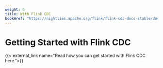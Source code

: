```yaml
---
weight: 6
title: With Flink CDC
bookHref: "https://nightlies.apache.org/flink/flink-cdc-docs-stable/docs/try-flink-cdc"
---
```

<!--
Licensed to the Apache Software Foundation (ASF) under one
or more contributor license agreements.  See the NOTICE file
distributed with this work for additional information
regarding copyright ownership.  The ASF licenses this file
to you under the Apache License, Version 2.0 (the
"License"); you may not use this file except in compliance
with the License.  You may obtain a copy of the License at

  http://www.apache.org/licenses/LICENSE-2.0

Unless required by applicable law or agreed to in writing,
software distributed under the License is distributed on an
"AS IS" BASIS, WITHOUT WARRANTIES OR CONDITIONS OF ANY
KIND, either express or implied.  See the License for the
specific language governing permissions and limitations
under the License.
-->

# Getting Started with Flink CDC

{{< external_link name="Read how you can get started with Flink CDC here.">}}